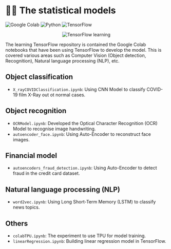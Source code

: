 # ✍🏻 The statistical models

![Google Colab](https://img.shields.io/badge/Editor-Google%20Colab-brightgreen)
![Python](https://img.shields.io/badge/Code-Python-blue)
![TensorFlow](https://img.shields.io/badge/Code-TensorFlow-blue)

<p align="center">
  <img src="https://cdn.dribbble.com/users/166244/screenshots/6167826/tf_dribbb.png" alt="TensorFlow learning"/>
</p>

The learning TensorFlow repository is contained the Google Colab notebooks that have been using TensorFlow to develop the model. This is covered various areas such as Computer Vision (Object detection, Recognition), Natural language processing (NLP), etc.

## Object classification
* `X_rayCOVIDClassification.ipynb`: Using CNN Model to classify COVID-19 film X-Ray out ot normal cases.

## Object recognition
* `OCRModel.ipynb`: Developed the Optical Character Recognition (OCR) Model to recognise image handwriting.
* `autoencoder_face.ipynb`: Using Auto-Encoder to reconstruct face images.

## Financial model
* `autoencoders_fraud_detection.ipynb`: Using Auto-Encoder to detect fraud in the credit card dataset.

## Natural language processing (NLP)
* `word2vec.ipynb`: Using Long Short-Term Memory (LSTM) to classify news topics.

## Others
* `colabTPU.ipynb`: The experiment to use TPU for model training.
* `linearRegression.ipynb`: Building linear regression model in TensorFlow.
